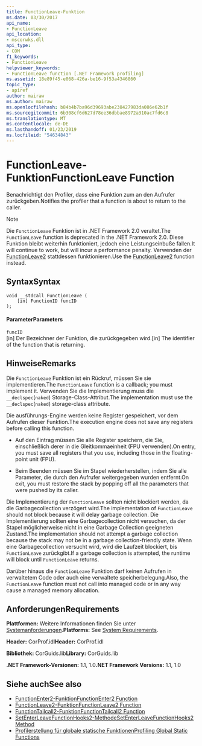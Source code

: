 ```yaml
---
title: FunctionLeave-Funktion
ms.date: 03/30/2017
api_name:
- FunctionLeave
api_location:
- mscorwks.dll
api_type:
- COM
f1_keywords:
- FunctionLeave
helpviewer_keywords:
- FunctionLeave function [.NET Framework profiling]
ms.assetid: 18e89f45-e068-426a-be16-9f53a4346860
topic_type:
- apiref
author: mairaw
ms.author: mairaw
ms.openlocfilehash: b84b4b7ba96d39693abe238427983da086e62b1f
ms.sourcegitcommit: 6b308cf6d627d78ee36dbbae8972a310ac7fd6c8
ms.translationtype: MT
ms.contentlocale: de-DE
ms.lasthandoff: 01/23/2019
ms.locfileid: "54634843"
---
```

# <a name="functionleave-function"></a><span data-ttu-id="a2227-102">FunctionLeave-Funktion</span><span class="sxs-lookup"><span data-stu-id="a2227-102">FunctionLeave Function</span></span>
<span data-ttu-id="a2227-103">Benachrichtigt den Profiler, dass eine Funktion zum an den Aufrufer zurückgeben.</span><span class="sxs-lookup"><span data-stu-id="a2227-103">Notifies the profiler that a function is about to return to the caller.</span></span>  
  
> [!NOTE]
>  <span data-ttu-id="a2227-104">Die `FunctionLeave` Funktion ist in .NET Framework 2.0 veraltet.</span><span class="sxs-lookup"><span data-stu-id="a2227-104">The `FunctionLeave` function is deprecated in the .NET Framework 2.0.</span></span> <span data-ttu-id="a2227-105">Diese Funktion bleibt weiterhin funktioniert, jedoch eine Leistungseinbuße fallen.</span><span class="sxs-lookup"><span data-stu-id="a2227-105">It will continue to work, but will incur a performance penalty.</span></span> <span data-ttu-id="a2227-106">Verwenden der [FunctionLeave2](../../../../docs/framework/unmanaged-api/profiling/functionleave2-function.md) stattdessen funktionieren.</span><span class="sxs-lookup"><span data-stu-id="a2227-106">Use the [FunctionLeave2](../../../../docs/framework/unmanaged-api/profiling/functionleave2-function.md) function instead.</span></span>  
  
## <a name="syntax"></a><span data-ttu-id="a2227-107">Syntax</span><span class="sxs-lookup"><span data-stu-id="a2227-107">Syntax</span></span>  
  
```  
void __stdcall FunctionLeave (  
    [in] FunctionID funcID  
);  
```  
  
#### <a name="parameters"></a><span data-ttu-id="a2227-108">Parameter</span><span class="sxs-lookup"><span data-stu-id="a2227-108">Parameters</span></span>  
 `funcID`  
 <span data-ttu-id="a2227-109">[in] Der Bezeichner der Funktion, die zurückgegeben wird.</span><span class="sxs-lookup"><span data-stu-id="a2227-109">[in] The identifier of the function that is returning.</span></span>  
  
## <a name="remarks"></a><span data-ttu-id="a2227-110">Hinweise</span><span class="sxs-lookup"><span data-stu-id="a2227-110">Remarks</span></span>  
 <span data-ttu-id="a2227-111">Die `FunctionLeave` Funktion ist ein Rückruf, müssen Sie sie implementieren.</span><span class="sxs-lookup"><span data-stu-id="a2227-111">The `FunctionLeave` function is a callback; you must implement it.</span></span> <span data-ttu-id="a2227-112">Verwenden Sie die Implementierung muss die `__declspec`(`naked`) Storage-Class-Attribut.</span><span class="sxs-lookup"><span data-stu-id="a2227-112">The implementation must use the `__declspec`(`naked`) storage-class attribute.</span></span>  
  
 <span data-ttu-id="a2227-113">Die ausführungs-Engine werden keine Register gespeichert, vor dem Aufrufen dieser Funktion.</span><span class="sxs-lookup"><span data-stu-id="a2227-113">The execution engine does not save any registers before calling this function.</span></span>  
  
-   <span data-ttu-id="a2227-114">Auf den Eintrag müssen Sie alle Register speichern, die Sie, einschließlich derer in die Gleitkommaeinheit (FPU verwenden).</span><span class="sxs-lookup"><span data-stu-id="a2227-114">On entry, you must save all registers that you use, including those in the floating-point unit (FPU).</span></span>  
  
-   <span data-ttu-id="a2227-115">Beim Beenden müssen Sie im Stapel wiederherstellen, indem Sie alle Parameter, die durch den Aufrufer weitergegeben wurden entfernt.</span><span class="sxs-lookup"><span data-stu-id="a2227-115">On exit, you must restore the stack by popping off all the parameters that were pushed by its caller.</span></span>  
  
 <span data-ttu-id="a2227-116">Die Implementierung der `FunctionLeave` sollten nicht blockiert werden, da die Garbagecollection verzögert wird.</span><span class="sxs-lookup"><span data-stu-id="a2227-116">The implementation of `FunctionLeave` should not block because it will delay garbage collection.</span></span> <span data-ttu-id="a2227-117">Die Implementierung sollten eine Garbagecollection nicht versuchen, da der Stapel möglicherweise nicht in eine Garbage Collection geeigneten Zustand.</span><span class="sxs-lookup"><span data-stu-id="a2227-117">The implementation should not attempt a garbage collection because the stack may not be in a garbage collection-friendly state.</span></span> <span data-ttu-id="a2227-118">Wenn eine Garbagecollection versucht wird, wird die Laufzeit blockiert, bis `FunctionLeave` zurückgibt.</span><span class="sxs-lookup"><span data-stu-id="a2227-118">If a garbage collection is attempted, the runtime will block until `FunctionLeave` returns.</span></span>  
  
 <span data-ttu-id="a2227-119">Darüber hinaus die `FunctionLeave` Funktion darf keinen Aufrufen in verwaltetem Code oder auch eine verwaltete speicherbelegung.</span><span class="sxs-lookup"><span data-stu-id="a2227-119">Also, the `FunctionLeave` function must not call into managed code or in any way cause a managed memory allocation.</span></span>  
  
## <a name="requirements"></a><span data-ttu-id="a2227-120">Anforderungen</span><span class="sxs-lookup"><span data-stu-id="a2227-120">Requirements</span></span>  
 <span data-ttu-id="a2227-121">**Plattformen:** Weitere Informationen finden Sie unter [Systemanforderungen](../../../../docs/framework/get-started/system-requirements.md).</span><span class="sxs-lookup"><span data-stu-id="a2227-121">**Platforms:** See [System Requirements](../../../../docs/framework/get-started/system-requirements.md).</span></span>  
  
 <span data-ttu-id="a2227-122">**Header:** CorProf.idl</span><span class="sxs-lookup"><span data-stu-id="a2227-122">**Header:** CorProf.idl</span></span>  
  
 <span data-ttu-id="a2227-123">**Bibliothek:** CorGuids.lib</span><span class="sxs-lookup"><span data-stu-id="a2227-123">**Library:** CorGuids.lib</span></span>  
  
 <span data-ttu-id="a2227-124">**.NET Framework-Versionen:** 1.1, 1.0</span><span class="sxs-lookup"><span data-stu-id="a2227-124">**.NET Framework Versions:** 1.1, 1.0</span></span>  
  
## <a name="see-also"></a><span data-ttu-id="a2227-125">Siehe auch</span><span class="sxs-lookup"><span data-stu-id="a2227-125">See also</span></span>
- [<span data-ttu-id="a2227-126">FunctionEnter2-Funktion</span><span class="sxs-lookup"><span data-stu-id="a2227-126">FunctionEnter2 Function</span></span>](../../../../docs/framework/unmanaged-api/profiling/functionenter2-function.md)
- [<span data-ttu-id="a2227-127">FunctionLeave2-Funktion</span><span class="sxs-lookup"><span data-stu-id="a2227-127">FunctionLeave2 Function</span></span>](../../../../docs/framework/unmanaged-api/profiling/functionleave2-function.md)
- [<span data-ttu-id="a2227-128">FunctionTailcall2-Funktion</span><span class="sxs-lookup"><span data-stu-id="a2227-128">FunctionTailcall2 Function</span></span>](../../../../docs/framework/unmanaged-api/profiling/functiontailcall2-function.md)
- [<span data-ttu-id="a2227-129">SetEnterLeaveFunctionHooks2-Methode</span><span class="sxs-lookup"><span data-stu-id="a2227-129">SetEnterLeaveFunctionHooks2 Method</span></span>](../../../../docs/framework/unmanaged-api/profiling/icorprofilerinfo2-setenterleavefunctionhooks2-method.md)
- [<span data-ttu-id="a2227-130">Profilerstellung für globale statische Funktionen</span><span class="sxs-lookup"><span data-stu-id="a2227-130">Profiling Global Static Functions</span></span>](../../../../docs/framework/unmanaged-api/profiling/profiling-global-static-functions.md)
